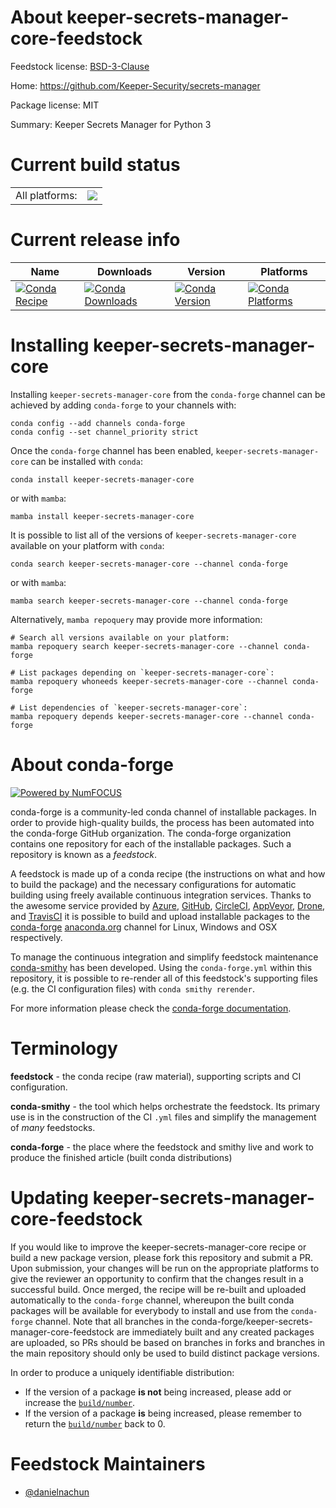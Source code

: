 About keeper-secrets-manager-core-feedstock
===========================================

Feedstock license: [BSD-3-Clause](https://github.com/conda-forge/keeper-secrets-manager-core-feedstock/blob/main/LICENSE.txt)

Home: https://github.com/Keeper-Security/secrets-manager

Package license: MIT

Summary: Keeper Secrets Manager for Python 3

Current build status
====================


<table><tr><td>All platforms:</td>
    <td>
      <a href="https://dev.azure.com/conda-forge/feedstock-builds/_build/latest?definitionId=25208&branchName=main">
        <img src="https://dev.azure.com/conda-forge/feedstock-builds/_apis/build/status/keeper-secrets-manager-core-feedstock?branchName=main">
      </a>
    </td>
  </tr>
</table>

Current release info
====================

| Name | Downloads | Version | Platforms |
| --- | --- | --- | --- |
| [![Conda Recipe](https://img.shields.io/badge/recipe-keeper--secrets--manager--core-green.svg)](https://anaconda.org/conda-forge/keeper-secrets-manager-core) | [![Conda Downloads](https://img.shields.io/conda/dn/conda-forge/keeper-secrets-manager-core.svg)](https://anaconda.org/conda-forge/keeper-secrets-manager-core) | [![Conda Version](https://img.shields.io/conda/vn/conda-forge/keeper-secrets-manager-core.svg)](https://anaconda.org/conda-forge/keeper-secrets-manager-core) | [![Conda Platforms](https://img.shields.io/conda/pn/conda-forge/keeper-secrets-manager-core.svg)](https://anaconda.org/conda-forge/keeper-secrets-manager-core) |

Installing keeper-secrets-manager-core
======================================

Installing `keeper-secrets-manager-core` from the `conda-forge` channel can be achieved by adding `conda-forge` to your channels with:

```
conda config --add channels conda-forge
conda config --set channel_priority strict
```

Once the `conda-forge` channel has been enabled, `keeper-secrets-manager-core` can be installed with `conda`:

```
conda install keeper-secrets-manager-core
```

or with `mamba`:

```
mamba install keeper-secrets-manager-core
```

It is possible to list all of the versions of `keeper-secrets-manager-core` available on your platform with `conda`:

```
conda search keeper-secrets-manager-core --channel conda-forge
```

or with `mamba`:

```
mamba search keeper-secrets-manager-core --channel conda-forge
```

Alternatively, `mamba repoquery` may provide more information:

```
# Search all versions available on your platform:
mamba repoquery search keeper-secrets-manager-core --channel conda-forge

# List packages depending on `keeper-secrets-manager-core`:
mamba repoquery whoneeds keeper-secrets-manager-core --channel conda-forge

# List dependencies of `keeper-secrets-manager-core`:
mamba repoquery depends keeper-secrets-manager-core --channel conda-forge
```


About conda-forge
=================

[![Powered by
NumFOCUS](https://img.shields.io/badge/powered%20by-NumFOCUS-orange.svg?style=flat&colorA=E1523D&colorB=007D8A)](https://numfocus.org)

conda-forge is a community-led conda channel of installable packages.
In order to provide high-quality builds, the process has been automated into the
conda-forge GitHub organization. The conda-forge organization contains one repository
for each of the installable packages. Such a repository is known as a *feedstock*.

A feedstock is made up of a conda recipe (the instructions on what and how to build
the package) and the necessary configurations for automatic building using freely
available continuous integration services. Thanks to the awesome service provided by
[Azure](https://azure.microsoft.com/en-us/services/devops/), [GitHub](https://github.com/),
[CircleCI](https://circleci.com/), [AppVeyor](https://www.appveyor.com/),
[Drone](https://cloud.drone.io/welcome), and [TravisCI](https://travis-ci.com/)
it is possible to build and upload installable packages to the
[conda-forge](https://anaconda.org/conda-forge) [anaconda.org](https://anaconda.org/)
channel for Linux, Windows and OSX respectively.

To manage the continuous integration and simplify feedstock maintenance
[conda-smithy](https://github.com/conda-forge/conda-smithy) has been developed.
Using the ``conda-forge.yml`` within this repository, it is possible to re-render all of
this feedstock's supporting files (e.g. the CI configuration files) with ``conda smithy rerender``.

For more information please check the [conda-forge documentation](https://conda-forge.org/docs/).

Terminology
===========

**feedstock** - the conda recipe (raw material), supporting scripts and CI configuration.

**conda-smithy** - the tool which helps orchestrate the feedstock.
                   Its primary use is in the construction of the CI ``.yml`` files
                   and simplify the management of *many* feedstocks.

**conda-forge** - the place where the feedstock and smithy live and work to
                  produce the finished article (built conda distributions)


Updating keeper-secrets-manager-core-feedstock
==============================================

If you would like to improve the keeper-secrets-manager-core recipe or build a new
package version, please fork this repository and submit a PR. Upon submission,
your changes will be run on the appropriate platforms to give the reviewer an
opportunity to confirm that the changes result in a successful build. Once
merged, the recipe will be re-built and uploaded automatically to the
`conda-forge` channel, whereupon the built conda packages will be available for
everybody to install and use from the `conda-forge` channel.
Note that all branches in the conda-forge/keeper-secrets-manager-core-feedstock are
immediately built and any created packages are uploaded, so PRs should be based
on branches in forks and branches in the main repository should only be used to
build distinct package versions.

In order to produce a uniquely identifiable distribution:
 * If the version of a package **is not** being increased, please add or increase
   the [``build/number``](https://docs.conda.io/projects/conda-build/en/latest/resources/define-metadata.html#build-number-and-string).
 * If the version of a package **is** being increased, please remember to return
   the [``build/number``](https://docs.conda.io/projects/conda-build/en/latest/resources/define-metadata.html#build-number-and-string)
   back to 0.

Feedstock Maintainers
=====================

* [@danielnachun](https://github.com/danielnachun/)

